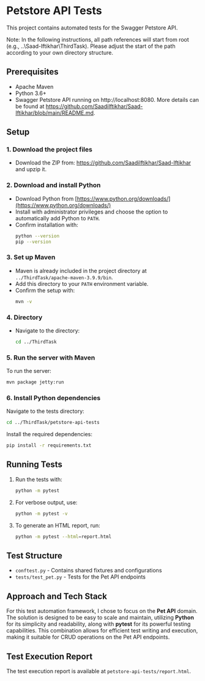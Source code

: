 # Petstore API Tests

This project contains automated tests for the Swagger Petstore API.

Note: In the following instructions, all path references will start from root (e.g., ..\Saad-Iftikhar\ThirdTask). Please adjust the start of the path according to your own directory structure.

## Prerequisites

- Apache Maven
- Python 3.6+
- Swagger Petstore API running on http://localhost:8080. More details can be found at https://github.com/SaadiIftikhar/Saad-Iftikhar/blob/main/README.md.

## Setup

### 1. Download the project files

- Download the ZIP from: https://github.com/SaadiIftikhar/Saad-Iftikhar and upzip it.

### 2. Download and install Python

- Download Python from [https://www.python.org/downloads/](https://www.python.org/downloads/)
- Install with administrator privileges and choose the option to automatically add Python to `PATH`.
- Confirm installation with:
  ```bash
  python --version
  pip --version
  ```

### 3. Set up Maven

- Maven is already included in the project directory at `../ThirdTask/apache-maven-3.9.9/bin`.
- Add this directory to your `PATH` environment variable.
- Confirm the setup with:
  ```bash
  mvn -v
  ```

### 4. Directory

- Navigate to the directory:
  ```bash
  cd ../ThirdTask
  ```

### 5. Run the server with Maven

To run the server:
```bash
mvn package jetty:run
```

### 6. Install Python dependencies

Navigate to the tests directory:
```bash
cd ../ThirdTask/petstore-api-tests
```

Install the required dependencies:
```bash
pip install -r requirements.txt
```

## Running Tests

1. Run the tests with:
   ```bash
   python -m pytest
   ```

2. For verbose output, use:
   ```bash
   python -m pytest -v
   ```

3. To generate an HTML report, run:
   ```bash
   python -m pytest --html=report.html
   ```

## Test Structure

- `conftest.py` - Contains shared fixtures and configurations
- `tests/test_pet.py` - Tests for the Pet API endpoints

## Approach and Tech Stack

For this test automation framework, I chose to focus on the **Pet API** domain. The solution is designed to be easy to scale and maintain, utilizing **Python** for its simplicity and readability, along with **pytest** for its powerful testing capabilities. This combination allows for efficient test writing and execution, making it suitable for CRUD operations on the Pet API endpoints.

## Test Execution Report

The test execution report is available at `petstore-api-tests/report.html`.
